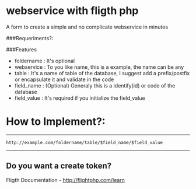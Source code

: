 
# webservice with fligth php 
A form to create a simple and no complicate webservice in minutes 

###Requeriments?:


###Features

* foldername : It's optional
* webservice : To you like name, this is a example, the name can be any
* table : It's a name of table of the database, I suggest add a prefix/postfix or encapsulate it and validate in the code
* field_name : (Optional) Generaly this is a identify(id) or code of the database
* field_value : It's required if you initialize the field_value

# How to Implement?:

---

    http://example.com/foldername/table/$field_name/$field_value

---



## Do you want a create token?



Fligth Documentation - http://flightphp.com/learn